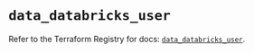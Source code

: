 # `data_databricks_user`

Refer to the Terraform Registry for docs: [`data_databricks_user`](https://registry.terraform.io/providers/databricks/databricks/1.85.0/docs/data-sources/user).
